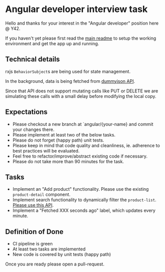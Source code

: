 # Angular developer interview task

Hello and thanks for your interest in the "Angular developer" position here @ Y42.

If you haven't yet please first read the [main readme](README.md) to setup the working environment and get the app up and running.

## Technical details

rxjs `BehaviorSubject`s are being used for state management.

In the background, data is being fetched from [dummyjson API](https://dummyjson.com/docs/products).

Since that API does not support mutating calls like PUT or DELETE we are simulating these calls with a small delay before modifying the local copy.

## Expectations

- Please checkout a new branch at `angular/{your-name} and commit your changes there.
- Please implement at least two of the below tasks.
- Please do not forget (happy path) unit tests.
- Please keep in mind that code quality and cleanliness, ie. adherence to best practices will be evaluated.
- Feel free to refactor/improve/abstract existing code if necessary.
- Please do not take more than 90 minutes for the task.

## Tasks

- Implement an "Add product" functionality. Please use the existing `product-detail` component.
- Implement search functionality to dynamically filter the `product-list`. [Please use this API](https://dummyjson.com/docs/products#search).
- Implement a "Fetched XXX seconds ago" label, which updates every minute.

## Definition of Done

- CI pipeline is green
- At least two tasks are implemented
- New code is covered by unit tests (happy path)

Once you are ready please open a pull-request.
